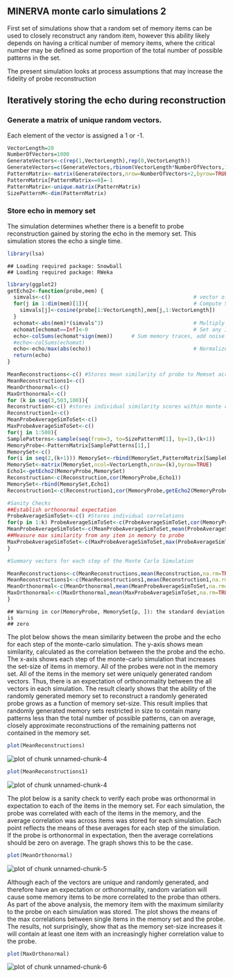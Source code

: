 MINERVA monte carlo simulations 2
---------------------

First set of simulations show that a random set of memory items can be used to closely reconstruct any random item, however this ability likely depends on having a critical number of memory items, where the critical number may be defined as some proportion of the total number of possible patterns in the set. 

The present simulation looks at process assumptions that may increase the fidelity of probe reconstruction

## Iteratively storing the echo during reconstruction

### Generate a matrix of unique random vectors.

Each element of the vector is assigned a 1 or -1.


```r
VectorLength=20
NumberOfVectors=1000
GenerateVectors<-c(rep(1,VectorLength),rep(0,VectorLength))
GenerateVectors=c(GenerateVectors,rbinom(VectorLength*NumberOfVectors,1,.5))
PatternMatrix<-matrix(GenerateVectors,nrow=NumberOfVectors+2,byrow=TRUE)
PatternMatrix[PatternMatrix==0]=-1
PatternMatrix<-unique.matrix(PatternMatrix)
SizePatternM<-dim(PatternMatrix)
```

### Store echo in memory set

The simulation determines whether there is a benefit to probe reconstruction gained by storing the echo in the memory set. This simulation stores the echo a single time.


```r
library(lsa)
```

```
## Loading required package: Snowball
## Loading required package: RWeka
```

```r
library(ggplot2)
getEcho2<-function(probe,mem) {
  simvals<-c()                                              # vector of similarities between probe and memory traces
  for(j in 1:dim(mem)[1]){                                  # Compute Similarities
    simvals[j]<-cosine(probe[1:VectorLength],mem[j,1:VectorLength])
  }
  echomat<-abs(mem)*(simvals^3)                             # Multiply memory traces by activation value
  echomat[echomat==Inf]<-0                                  # Set any Inf numbers to zero
  echo<-colSums(echomat*sign(mem))      # Sum memory traces, add noise
  #echo<-colSums(echomat)
  echo<-echo/max(abs(echo))                                 # Normalize Echo
  return(echo)
}
```

```r
MeanReconstructions<-c() #Stores mean similarity of probe to Memset across monte carlo simulation
MeanReconstructions1<-c()
MeanOrthonormal<-c()
MaxOrthonormal<-c()
for (k in seq(3,503,100)){
Reconstruction<-c() #stores individual similarity scores within monte carlo simulation
Reconstruction1<-c()
MeanProbeAverageSimToSet<-c()
MaxProbeAverageSimToSet<-c()
for(j in 1:500){
SamplePatterns<-sample(seq(from=3, to=SizePatternM[1], by=1),(k+1))
MemoryProbe<-PatternMatrix[SamplePatterns[1],]
MemorySet<-c()
for(i in seq(2,(k+1))) MemorySet<-rbind(MemorySet,PatternMatrix[SamplePatterns[i],])
MemorySet<-matrix(MemorySet,ncol=VectorLength,nrow=(k),byrow=TRUE)
Echo1<-getEcho2(MemoryProbe,MemorySet)
Reconstruction<-c(Reconstruction,cor(MemoryProbe,Echo1))
MemorySet<-rbind(MemorySet,Echo1)
Reconstruction1<-c(Reconstruction1,cor(MemoryProbe,getEcho2(MemoryProbe,MemorySet)))

#Sanity Checks
##Establish orthonormal expectation
ProbeAverageSimToSet<-c() #Stores individual correlations
for(p in 1:k) ProbeAverageSimToSet<-c(ProbeAverageSimToSet,cor(MemoryProbe,MemorySet[p,]))
MeanProbeAverageSimToSet<-c(MeanProbeAverageSimToSet,mean(ProbeAverageSimToSet))
##Measure max similarity from any item in memory to probe
MaxProbeAverageSimToSet<-c(MaxProbeAverageSimToSet,max(ProbeAverageSimToSet))
}

#Summary vectors for each step of the Monte Carlo Simulation

MeanReconstructions<-c(MeanReconstructions,mean(Reconstruction,na.rm=TRUE))
MeanReconstructions1<-c(MeanReconstructions1,mean(Reconstruction1,na.rm=TRUE))
MeanOrthonormal<-c(MeanOrthonormal,mean(MeanProbeAverageSimToSet,na.rm=TRUE))
MaxOrthonormal<-c(MaxOrthonormal,mean(MaxProbeAverageSimToSet,na.rm=TRUE))
}
```

```
## Warning in cor(MemoryProbe, MemorySet[p, ]): the standard deviation is
## zero
```

The plot below shows the mean similarity between the probe and the echo for each step of the monte-carlo simulation. The y-axis shows mean similarity, calculated as the correlation between the the probe and the echo. The x-axis shows each step of the monte-carlo simulation that increases the set-size of items in memory. All of the probes were not in the memory set. All of the items in the memory set were uniquely generated random vectors. Thus, there is an expectation of orthonormality between the all vectors in each simulation. The result clearly shows that the ability of the randomly generated memory set to reconstruct a randomly generated probe grows as a function of memory set-size. This result implies that randomly generated memory sets restricted in size to contain many patterns less than the total number of possible patterns, can on average, closely approximate reconstructions of the remaining patterns not contained in the memory set.


```r
plot(MeanReconstructions)
```

![plot of chunk unnamed-chunk-4](figure/unnamed-chunk-4-1.png) 

```r
plot(MeanReconstructions1)
```

![plot of chunk unnamed-chunk-4](figure/unnamed-chunk-4-2.png) 

The plot below is a sanity check to verify each probe was orthonormal in expectation to each of the items in the memory set. For each simulation, the probe was correlated with each of the items in the memory, and the average correlation was across items was stored for each simulation. Each point reflects the means of these averages for each step of the simulation. If the probe is orthonormal in expectation, then the average correlations should be zero on average. The graph shows this to be the case.


```r
plot(MeanOrthonormal)
```

![plot of chunk unnamed-chunk-5](figure/unnamed-chunk-5-1.png) 

Although each of the vectors are unique and randomly generated, and therefore have an expectation or orthonormality, random variation will cause some memory items to be more correlated to the probe than others. As part of the above analysis, the memory item with the maximum similarity to the probe on each simulation was stored. The plot shows the means of the max correlations between single items in the memory set and the probe. The results, not surprisingly, show that as the memory set-size increases it will contain at least one item with an increasingly higher correlation value to the probe.


```r
plot(MaxOrthonormal)
```

![plot of chunk unnamed-chunk-6](figure/unnamed-chunk-6-1.png) 
